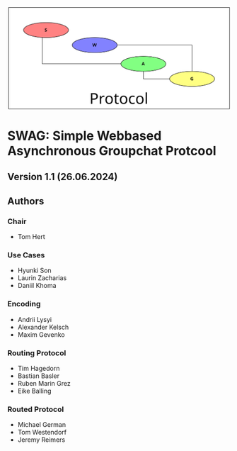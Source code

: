 ![Logo](./images/logo.png)

# SWAG: **S**imple **W**ebbased **A**synchronous **G**roupchat Protcool

## Version 1.1 (26.06.2024)

## Authors

### Chair

- Tom Hert

### Use Cases

- Hyunki Son
- Laurin Zacharias
- Daniil Khoma

### Encoding

- Andrii Lysyi
- Alexander Kelsch
- Maxim Gevenko

### Routing Protocol

- Tim Hagedorn
- Bastian Basler
- Ruben Marin Grez
- Eike Balling

### Routed Protocol

- Michael German
- Tom Westendorf
- Jeremy Reimers
